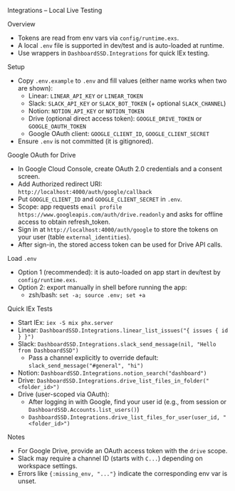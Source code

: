 Integrations – Local Live Testing

Overview
- Tokens are read from env vars via `config/runtime.exs`.
- A local `.env` file is supported in dev/test and is auto-loaded at runtime.
- Use wrappers in `DashboardSSD.Integrations` for quick IEx testing.

Setup
- Copy `.env.example` to `.env` and fill values (either name works when two are shown):
  - Linear: `LINEAR_API_KEY` or `LINEAR_TOKEN`
  - Slack: `SLACK_API_KEY` or `SLACK_BOT_TOKEN` (+ optional `SLACK_CHANNEL`)
  - Notion: `NOTION_API_KEY` or `NOTION_TOKEN`
  - Drive (optional direct access token): `GOOGLE_DRIVE_TOKEN` or `GOOGLE_OAUTH_TOKEN`
  - Google OAuth client: `GOOGLE_CLIENT_ID`, `GOOGLE_CLIENT_SECRET`
- Ensure `.env` is not committed (it is gitignored).

Google OAuth for Drive
- In Google Cloud Console, create OAuth 2.0 credentials and a consent screen.
- Add Authorized redirect URI: `http://localhost:4000/auth/google/callback`
- Put `GOOGLE_CLIENT_ID` and `GOOGLE_CLIENT_SECRET` in `.env`.
- Scope: app requests `email profile https://www.googleapis.com/auth/drive.readonly` and asks for offline access to obtain refresh_token.
- Sign in at `http://localhost:4000/auth/google` to store the tokens on your user (table `external_identities`).
- After sign-in, the stored access token can be used for Drive API calls.

Load `.env`
- Option 1 (recommended): it is auto-loaded on app start in dev/test by `config/runtime.exs`.
- Option 2: export manually in shell before running the app:
  - zsh/bash: `set -a; source .env; set +a`

Quick IEx Tests
- Start IEx: `iex -S mix phx.server`
- Linear: `DashboardSSD.Integrations.linear_list_issues("{ issues { id } }")`
- Slack: `DashboardSSD.Integrations.slack_send_message(nil, "Hello from DashboardSSD")`
  - Pass a channel explicitly to override default: `slack_send_message("#general", "hi")`
- Notion: `DashboardSSD.Integrations.notion_search("dashboard")`
- Drive: `DashboardSSD.Integrations.drive_list_files_in_folder("<folder_id>")`
 - Drive (user-scoped via OAuth):
   - After logging in with Google, find your user id (e.g., from session or `DashboardSSD.Accounts.list_users()`)
   - `DashboardSSD.Integrations.drive_list_files_for_user(user_id, "<folder_id>")`

 

Notes
- For Google Drive, provide an OAuth access token with the `drive` scope.
- Slack may require a channel ID (starts with `C...`) depending on workspace settings.
- Errors like `{:missing_env, "..."}` indicate the corresponding env var is unset.
